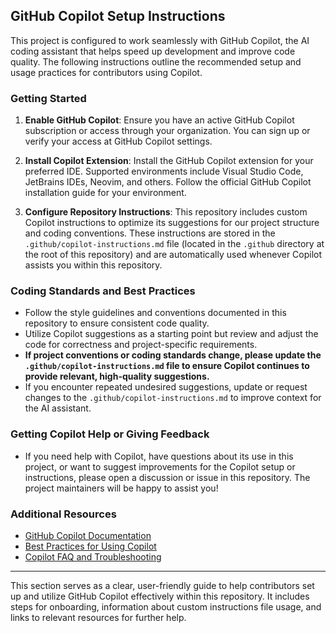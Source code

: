 ## GitHub Copilot Setup Instructions

This project is configured to work seamlessly with GitHub Copilot, the AI coding assistant that helps speed up development and improve code quality. The following instructions outline the recommended setup and usage practices for contributors using Copilot.

### Getting Started

1. **Enable GitHub Copilot**: Ensure you have an active GitHub Copilot subscription or access through your organization. You can sign up or verify your access at GitHub Copilot settings.

2. **Install Copilot Extension**: Install the GitHub Copilot extension for your preferred IDE. Supported environments include Visual Studio Code, JetBrains IDEs, Neovim, and others. Follow the official GitHub Copilot installation guide for your environment.

3. **Configure Repository Instructions**: This repository includes custom Copilot instructions to optimize its suggestions for our project structure and coding conventions. These instructions are stored in the `.github/copilot-instructions.md` file (located in the `.github` directory at the root of this repository) and are automatically used whenever Copilot assists you within this repository.

### Coding Standards and Best Practices

- Follow the style guidelines and conventions documented in this repository to ensure consistent code quality.
- Utilize Copilot suggestions as a starting point but review and adjust the code for correctness and project-specific requirements.
- **If project conventions or coding standards change, please update the `.github/copilot-instructions.md` file to ensure Copilot continues to provide relevant, high-quality suggestions.**
- If you encounter repeated undesired suggestions, update or request changes to the `.github/copilot-instructions.md` to improve context for the AI assistant.

### Getting Copilot Help or Giving Feedback

- If you need help with Copilot, have questions about its use in this project, or want to suggest improvements for the Copilot setup or instructions, please open a discussion or issue in this repository. The project maintainers will be happy to assist you!

### Additional Resources

- [GitHub Copilot Documentation](https://docs.github.com/copilot)
- [Best Practices for Using Copilot](https://github.blog/2023-08-14-introducing-github-copilot-chat/)
- [Copilot FAQ and Troubleshooting](https://docs.github.com/copilot/help)

---

This section serves as a clear, user-friendly guide to help contributors set up and utilize GitHub Copilot effectively within this repository. It includes steps for onboarding, information about custom instructions file usage, and links to relevant resources for further help.